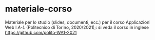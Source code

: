 # materiale-corso
Materiale per lo studio (slides, documenti, ecc.) per il corso Applicazioni Web I *A*-*L* (Politecnico di Torino, 2020/2021);: si veda il corso in inglese https://github.com/polito-WA1-2021
